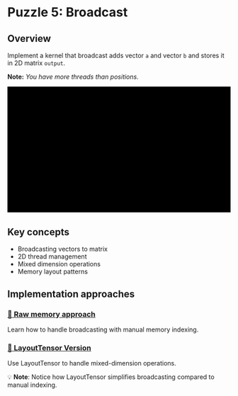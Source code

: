 # Puzzle 5: Broadcast

## Overview

Implement a kernel that broadcast adds vector `a` and vector `b` and stores it in 2D matrix `output`.

**Note:** _You have more threads than positions._

![Broadcast visualization](./media/videos/720p30/puzzle_05_viz.gif)

## Key concepts
- Broadcasting vectors to matrix
- 2D thread management
- Mixed dimension operations
- Memory layout patterns

## Implementation approaches

### [🔰 Raw memory approach](./raw.md)
Learn how to handle broadcasting with manual memory indexing.

### [📐 LayoutTensor Version](./layout_tensor.md)
Use LayoutTensor to handle mixed-dimension operations.

💡 **Note**: Notice how LayoutTensor simplifies broadcasting compared to manual indexing.

